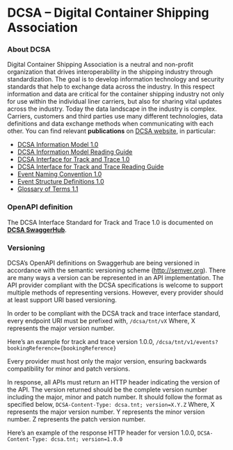 # DCSA – Digital Container Shipping Association

### About DCSA
Digital Container Shipping Association is a neutral and non-profit organization that drives interoperability in the shipping industry through standardization. The goal is to develop information technology and security standards that help to exchange data across the industry. In this respect information and data are critical for the container shipping industry not only for use within the individual liner carriers, but also for sharing vital updates across the industry. Today the data landscape in the industry is complex. Carriers, customers and third parties use many different technologies, data definitions and data exchange methods when communicating with each other. You can find relevant **publications** on [DCSA website](https://dcsa.org/), in particular:
-	[DCSA Information Model 1.0](https://dcsa.org/wp-content/uploads/2020/01/DCSA-Information-Model-1.0.pdf)
-	[DCSA Information Model Reading Guide]( https://dcsa.org/wp-content/uploads/2020/01/DCSA-Information-Model-1.0-Reading-Guide.pdf)
-	[DCSA Interface for Track and Trace 1.0]( https://dcsa.org/wp-content/uploads/2020/01/DCSA-Interface-Standard-for-Track-and-Trace-1.0.pdf)
-	[DCSA Interface for Track and Trace Reading Guide]( https://dcsa.org/wp-content/uploads/2020/01/DCSA-Interface-Standard-for-Track-and-Trace-1.0-Reading-Guide.pdf)
-	[Event Naming Convention 1.0]( https://dcsa.org/wp-content/uploads/2020/01/DCSA-event-naming-convention-Publishing-1.0.pdf)
-	[Event Structure Definitions 1.0]( https://dcsa.org/wp-content/uploads/2020/01/Event-structure-Definitions-1.0.pdf)
-	[Glossary of Terms 1.1]( https://dcsa.org/wp-content/uploads/2020/01/GLOSSARY-OF-TERMS-1.1.pdf)

### OpenAPI definition
The DCSA Interface Standard for Track and Trace 1.0 is documented on [**DCSA SwaggerHub**](https://app.swaggerhub.com/apis/dcsaorg/DCSA_OAS).

### Versioning
DCSA’s OpenAPI definitions on Swaggerhub are being versioned in accordance with the semantic versioning scheme (http://semver.org). There are many ways a version can be represented in an API implementation. The API provider compliant with the DCSA specifications is welcome to support multiple methods of representing versions. However, every provider should at least support URI based versioning.

In order to be compliant with the DCSA track and trace interface standard, every endpoint URI must be prefixed with,
`/dcsa/tnt/vX`
Where,
X represents the major version number.

Here’s an example for track and trace version 1.0.0,
`/dcsa/tnt/v1/events?bookingReference={bookingReference}`

Every provider must host only the major version, ensuring backwards compatibility for minor and patch versions.

In response, all APIs must return an HTTP header indicating the version of the API. The version returned should be the complete version number including the major, minor and patch number. It should follow the format as specified below,
`DCSA-Content-Type: dcsa.tnt; version=X.Y.Z`
Where,
X represents the major version number.
Y represents the minor version number.
Z represents the patch version number.

Here’s an example of the response HTTP header for version 1.0.0,
`DCSA-Content-Type: dcsa.tnt; version=1.0.0`
